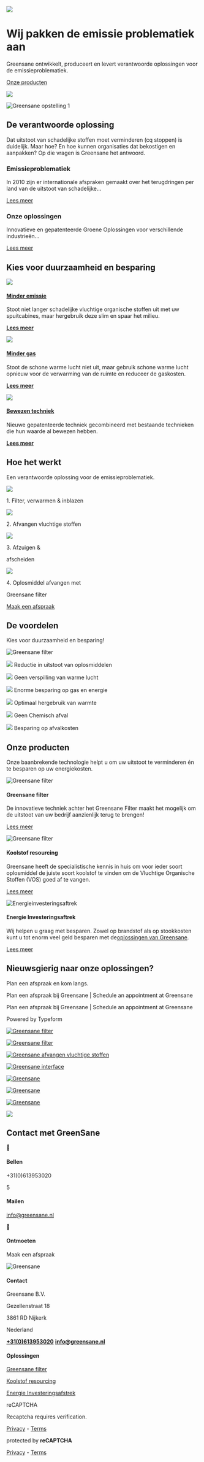 ![](https://greensane.nl/wp-content/uploads/2022/09/Greensane-smart-solvent-solutions-e1662991823533.png)

# Wij pakken de emissie problematiek aan

Greensane ontwikkelt, produceert en levert verantwoorde oplossingen voor de emissieproblematiek.

[Onze producten](https://greensane.nl/oplossingen)

![](https://greensane.nl/wp-content/uploads/2022/09/Greensane-filter-1.webp)

![Greensane opstelling 1](https://greensane.nl/wp-content/uploads/2022/08/Greensane-filter-klein.webp)

## De verantwoorde oplossing

Dat uitstoot van schadelijke stoffen moet verminderen (cq stoppen) is duidelijk. Maar hoe? En hoe kunnen organisaties dat bekostigen en aanpakken? Op die vragen is Greensane het antwoord.

### Emissieproblematiek

In 2010 zijn er internationale afspraken gemaakt over het terugdringen per land van de uitstoot van schadelijke…

[Lees meer](https://greensane.nl/emissieproblematiek/#meer)

### Onze oplossingen

Innovatieve en gepatenteerde Groene Oplossingen voor verschillende industrieën…

[Lees meer](https://greensane.nl/oplossingen/#producten)

## Kies voor duurzaamheid en besparing

[![](https://greensane.nl/wp-content/uploads/2022/08/CO2-1.png)](https://greensane.nl/emissieproblematiek/#meer)

#### [Minder emissie](https://greensane.nl/emissieproblematiek/\#meer)

Stoot niet langer schadelijke vluchtige organische stoffen uit met uw spuitcabines, maar hergebruik deze slim en spaar het milieu.

[**Lees meer**](https://greensane.nl/emissieproblematiek/#meer)

[![](https://greensane.nl/wp-content/uploads/2022/08/Minder-gas.png)](https://greensane.nl/emissieproblematiek/#meer)

#### [Minder gas](https://greensane.nl/emissieproblematiek/\#meer)

Stoot de schone warme lucht niet uit, maar gebruik schone warme lucht opnieuw voor de verwarming van de ruimte en reduceer de gaskosten.

[**Lees meer**](https://greensane.nl/emissieproblematiek/#meer)

[![](https://greensane.nl/wp-content/uploads/2022/08/Technologie.png)](https://greensane.nl/#werking)

#### [Bewezen techniek](https://greensane.nl/\#werking)

Nieuwe gepatenteerde techniek gecombineerd met bestaande technieken die hun waarde al bewezen hebben.

[**Lees meer**](https://greensane.nl/#werking)

## Hoe het werkt

Een verantwoorde oplossing voor de emissieproblematiek.

![](https://greensane.nl/wp-content/uploads/2022/08/icons8-fan-head-100.png)

1\. Filter, verwarmen & inblazen

![](https://greensane.nl/wp-content/uploads/2022/09/air-quality-1.png)

2\. Afvangen vluchtige stoffen

![](https://greensane.nl/wp-content/uploads/2022/08/icons8-split-100.png)

3\. Afzuigen &

afscheiden

![](https://greensane.nl/wp-content/uploads/2022/08/air-filter.png)

4\. Oplosmiddel afvangen met

Greensane filter

[Maak een afspraak](https://greensane.nl/#afspraak)

## De voordelen

Kies voor duurzaamheid en besparing!

![Greensane filter](https://greensane.nl/wp-content/uploads/2022/09/Greensane-filter-5-2.webp)

![](https://greensane.nl/wp-content/uploads/2022/08/check-mark-1.png) Reductie in uitstoot van oplosmiddelen

![](https://greensane.nl/wp-content/uploads/2022/08/check-mark-1.png) Geen verspilling van warme lucht

![](https://greensane.nl/wp-content/uploads/2022/08/check-mark-1.png) Enorme besparing op gas en energie

![](https://greensane.nl/wp-content/uploads/2022/08/check-mark-1.png) Optimaal hergebruik van warmte

![](https://greensane.nl/wp-content/uploads/2022/08/check-mark-1.png) Geen Chemisch afval

![](https://greensane.nl/wp-content/uploads/2022/08/check-mark-1.png) Besparing op afvalkosten

## Onze producten

Onze baanbrekende technologie helpt u om uw uitstoot te verminderen én te besparen op uw energiekosten.

![Greensane filter](https://greensane.nl/wp-content/uploads/2022/09/Greensane-filter-5-2-e1662459334769.webp)

#### Greensane filter

De innovatieve techniek achter het Greensane Filter maakt het mogelijk om de uitstoot van uw bedrijf aanzienlijk terug te brengen!

[Lees meer](https://greensane.nl/greensane-actief-koolfilter/)

![Greensane filter](https://greensane.nl/wp-content/uploads/2022/08/Koolstof-e1661944570800.webp)

#### Koolstof resourcing

Greensane heeft de specialistische kennis in huis om voor ieder soort oplosmiddel de juiste soort koolstof te vinden om de Vluchtige Organische Stoffen (VOS) goed af te vangen.

[Lees meer](https://greensane.nl/koolstof-resourcing)

![Energieinvesteringsaftrek](https://greensane.nl/wp-content/uploads/2022/09/Energieinvesteringsaftrek.webp)

#### Energie Investeringsaftrek

Wij helpen u graag met besparen. Zowel op brandstof als op stookkosten kunt u tot enorm veel geld besparen met de[oplossingen van Greensane](https://www.greensane.nl/oplossingen/).

[Lees meer](https://greensane.nl/energie-investeringsaftrek)

## Nieuwsgierig naar onze oplossingen?

Plan een afspraak en kom langs.

Plan een afspraak bij Greensane \| Schedule an appointment at Greensane

Plan een afspraak bij Greensane \| Schedule an appointment at Greensane

Powered by Typeform

[![Greensane filter](https://greensane.nl/wp-content/uploads/2022/09/Greensane-filter-5-2-e1662459334769-400x284.webp)](https://greensane.nl/wp-content/uploads/2022/09/Greensane-filter-5-2-e1662459334769.webp "Greensane filter")

[![Greensane filter](https://greensane.nl/wp-content/uploads/2022/09/Greensane-filter-1-400x284.webp)](https://greensane.nl/wp-content/uploads/2022/09/Greensane-filter-1.webp "Greensane filter")

[![Greensane afvangen vluchtige stoffen](https://greensane.nl/wp-content/uploads/2022/09/Greensane-vaten-400x284.webp)](https://greensane.nl/wp-content/uploads/2022/09/Greensane-vaten.webp "Greensane afvangen vluchtige stoffen")

[![Greensane interface](https://greensane.nl/wp-content/uploads/2022/09/Greensane-interface-400x284.webp)](https://greensane.nl/wp-content/uploads/2022/09/Greensane-interface.webp "Greensane interface")

[![Greensane](https://greensane.nl/wp-content/uploads/2022/09/Greensane-filter-2-400x284.png)](https://greensane.nl/wp-content/uploads/2022/09/Greensane-filter-2.png "Greensane filter 2")

[![Greensane](https://greensane.nl/wp-content/uploads/2022/09/Greensane-filter-1-400x284.png)](https://greensane.nl/wp-content/uploads/2022/09/Greensane-filter-1.png "Greensane filter 1")

[![Greensane](https://greensane.nl/wp-content/uploads/2022/09/Greensane-filter-400x284.png)](https://greensane.nl/wp-content/uploads/2022/09/Greensane-filter.png "Greensane filter")

[![](https://greensane.nl/wp-content/uploads/2022/09/Actief-koolstof-2-400x284.webp)](https://greensane.nl/wp-content/uploads/2022/09/Actief-koolstof-2.webp "Actief koolstof")

## Contact met GreenSane



#### Bellen

+31(0)613953020



#### Mailen

[info@greensane.nl](mailto:info@greensane.nl)



#### Ontmoeten

Maak een afspraak

![Greensane](https://greensane.nl/wp-content/uploads/2022/08/Greensane-logo-2.png)

#### Contact

Greensane B.V.

Gezellenstraat 18

3861 RD Nijkerk

Nederland

**[+31(0)613953020](tel:+31(0)613953020)** **[info@greensane.nl](mailto:Info@greensane.nl)**

#### Oplossingen

[Greensane filter](https://greensane.nl/greensane-filter-5/)

[Koolstof resourcing](https://greensane.nl/koolstof-resourcing)

[Energie Investeringsafstrek](https://greensane.nl/energie-investeringsaftrek)

reCAPTCHA

Recaptcha requires verification.

[Privacy](https://www.google.com/intl/en/policies/privacy/) \- [Terms](https://www.google.com/intl/en/policies/terms/)

protected by **reCAPTCHA**

[Privacy](https://www.google.com/intl/en/policies/privacy/) \- [Terms](https://www.google.com/intl/en/policies/terms/)